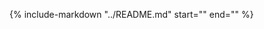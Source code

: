 [file-annotations]: inputs-outputs.md#file-annotations
[thread-comments]: inputs-outputs.md#thread-comments
[step-summary]: inputs-outputs.md#step-summary
[tidy-review]: inputs-outputs.md#tidy-review
[format-review]: inputs-outputs.md#format-review

[io-doc]: inputs-outputs.md
[recipes-doc]: examples/index.md

[format-annotations-preview]: images/annotations-clang-format.png
[tidy-annotations-preview]: images/annotations-clang-tidy.png
[thread-comment-preview]: images/comment.png
[step-summary-preview]: images/step-summary.png
[tidy-review-preview]: images/tidy-review.png
[format-review-preview]: images/format-review.png
[format-suggestion-preview]: images/format-suggestion.png

{%
   include-markdown "../README.md"
   start="<!--README-start-->"
   end="<!--README-end-->"
%}
